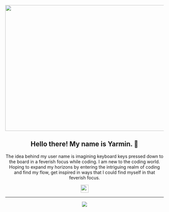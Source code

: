 <p align="center">
 <img  width="800" height="400" src="https://i.giphy.com/media/Lny6Rw04nsOOc/giphy.gif">
</p>
<h2 align="center">Hello there! My name is Yarmin. 👋</h2>
<p align="center">The idea behind my user name is imagining keyboard keys pressed down to the board in a feverish focus while coding. I am new to the coding world. Hoping to expand my horizons by entering the intriguing realm of coding and find my flow, get inspired in ways that I could find myself in that feverish focus. 
</p>

<p align="center"><a href="https://www.linkedin.com/in/yarmin"><img src="https://img.shields.io/badge/linkedin-%230077B5.svg?&style=for-the-badge&logo=linkedin&logoColor=white" height=25></a>
</p>

<hr>

<p align=center>  
  <img align=center src="https://github-readme-stats.vercel.app/api?username=key2myboard&show_icons=true&theme=radical">
</p>